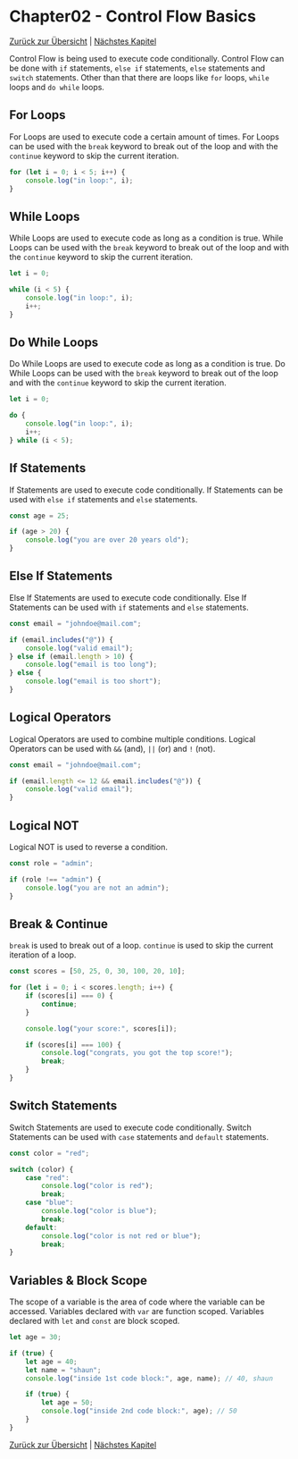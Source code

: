# Chapter02 - Control Flow Basics

[Zurück zur Übersicht](/Modern-Javascript-Course/) | [Nächstes Kapitel](/Modern-Javascript-Course/chapter03-FunctionsAndMethods)

Control Flow is being used to execute code conditionally. Control Flow can be done with `if` statements, `else if` statements, `else` statements and `switch` statements.
Other than that there are loops like `for` loops, `while` loops and `do while` loops.

## For Loops

For Loops are used to execute code a certain amount of times. For Loops can be used with the `break` keyword to break out of the loop and with the `continue` keyword to skip the current iteration.

```javascript
for (let i = 0; i < 5; i++) {
	console.log("in loop:", i);
}
```

## While Loops

While Loops are used to execute code as long as a condition is true. While Loops can be used with the `break` keyword to break out of the loop and with the `continue` keyword to skip the current iteration.

```javascript
let i = 0;

while (i < 5) {
	console.log("in loop:", i);
	i++;
}
```

## Do While Loops

Do While Loops are used to execute code as long as a condition is true. Do While Loops can be used with the `break` keyword to break out of the loop and with the `continue` keyword to skip the current iteration.

```javascript
let i = 0;

do {
	console.log("in loop:", i);
	i++;
} while (i < 5);
```

## If Statements

If Statements are used to execute code conditionally. If Statements can be used with `else if` statements and `else` statements.

```javascript
const age = 25;

if (age > 20) {
	console.log("you are over 20 years old");
}
```

## Else If Statements

Else If Statements are used to execute code conditionally. Else If Statements can be used with `if` statements and `else` statements.

```javascript
const email = "johndoe@mail.com";

if (email.includes("@")) {
	console.log("valid email");
} else if (email.length > 10) {
	console.log("email is too long");
} else {
	console.log("email is too short");
}
```

## Logical Operators

Logical Operators are used to combine multiple conditions. Logical Operators can be used with `&&` (and), `||` (or) and `!` (not).

```javascript
const email = "johndoe@mail.com";

if (email.length <= 12 && email.includes("@")) {
	console.log("valid email");
}
```

## Logical NOT

Logical NOT is used to reverse a condition.

```javascript
const role = "admin";

if (role !== "admin") {
	console.log("you are not an admin");
}
```

## Break & Continue

`break` is used to break out of a loop. `continue` is used to skip the current iteration of a loop.

```javascript
const scores = [50, 25, 0, 30, 100, 20, 10];

for (let i = 0; i < scores.length; i++) {
	if (scores[i] === 0) {
		continue;
	}

	console.log("your score:", scores[i]);

	if (scores[i] === 100) {
		console.log("congrats, you got the top score!");
		break;
	}
}
```

## Switch Statements

Switch Statements are used to execute code conditionally. Switch Statements can be used with `case` statements and `default` statements.

```javascript
const color = "red";

switch (color) {
	case "red":
		console.log("color is red");
		break;
	case "blue":
		console.log("color is blue");
		break;
	default:
		console.log("color is not red or blue");
		break;
}
```

## Variables & Block Scope

The scope of a variable is the area of code where the variable can be accessed. Variables declared with `var` are function scoped. Variables declared with `let` and `const` are block scoped.

```javascript
let age = 30;

if (true) {
	let age = 40;
	let name = "shaun";
	console.log("inside 1st code block:", age, name); // 40, shaun

	if (true) {
		let age = 50;
		console.log("inside 2nd code block:", age); // 50
	}
}
```

[Zurück zur Übersicht](/Modern-Javascript-Course/) | [Nächstes Kapitel](/Modern-Javascript-Course/chapter03-FunctionsAndMethods)
